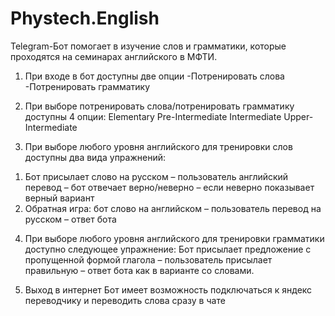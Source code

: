 # Phystech.English
Telegram-Бот помогает в изучение слов и грамматики, которые проходятся на семинарах английского в МФТИ.

1. При входе в бот доступны две опции 
-Потренировать слова
-Потренировать грамматику

2. При выборе потренировать слова/потренировать грамматику доступны 4 опции:
Elementary
Pre-Intermediate
Intermediate
Upper-Intermediate

3. При выборе любого уровня английского для тренировки слов доступны два вида упражнений:
1)	Бот присылает слово на русском – пользователь английский перевод – бот отвечает верно/неверно – если неверно показывает верный вариант
2)	Обратная игра: бот слово на английском – пользователь перевод на русском – ответ бота

4. При выборе любого уровня английского для тренировки грамматики доступно следующее упражнение: Бот присылает предложение с пропущенной формой глагола – пользователь присылает правильную – ответ бота как в варианте со словами.

5. Выход в интернет
Бот имеет возможность подключаться к яндекс переводчику и переводить слова сразу в чате

 
